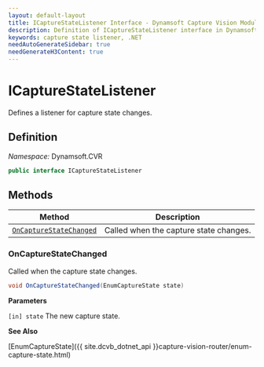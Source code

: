 ```yaml
---
layout: default-layout
title: ICaptureStateListener Interface - Dynamsoft Capture Vision Module .NET Edition API Reference
description: Definition of ICaptureStateListener interface in Dynamsoft Capture Vision Module .NET Edition.
keywords: capture state listener, .NET
needAutoGenerateSidebar: true
needGenerateH3Content: true
---
```


# ICaptureStateListener

Defines a listener for capture state changes. 

## Definition

*Namespace:* Dynamsoft.CVR


```csharp
public interface ICaptureStateListener
```

## Methods

| Method                                            | Description                            |
| ------------------------------------------------- | -------------------------------------- |
| [`OnCaptureStateChanged`](#oncapturestatechanged) | Called when the capture state changes. |

### OnCaptureStateChanged

Called when the capture state changes.

```csharp
void OnCaptureStateChanged(EnumCaptureState state)
```

**Parameters**

`[in] state` The new capture state.

**See Also**

[EnumCaptureState]({{ site.dcvb_dotnet_api }}capture-vision-router/enum-capture-state.html)
